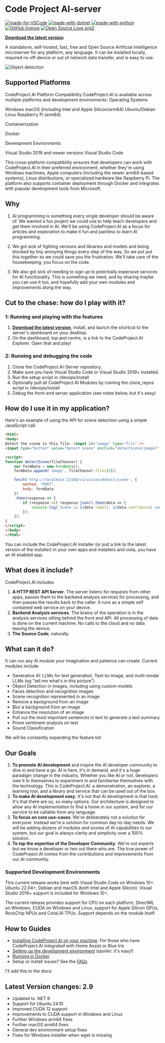 # Code Project AI-server

[![made-for-VSCode](https://img.shields.io/badge/Made%20for-VSCode-1f425f.svg)](https://open.vscode.dev/codeproject/CodeProject.AI-Server/) [![made-with-dotnet](https://img.shields.io/badge/Made%20with-net9.0-blue)](https://dotnet.microsoft.com/) [![made-with-python](https://img.shields.io/badge/Made%20with-Python-orange)](https://www.python.org/) [![GitHub license](https://img.shields.io/badge/License-SSPL-green)](https://www.mongodb.com/licensing/server-side-public-license) [![Open Source Love svg2](https://badges.frapsoft.com/os/v2/open-source.svg?v=103)](https://github.com/ellerbrock/open-source-badges/)
<!--
&nbsp; &nbsp;

[![NVIDIA](https://img.shields.io/badge/NVIDIA-76B900?style=for-the-badge&logo=nvidia&logoColor=white)](https://nvidia.com)
[![Raspberry Pi](https://img.shields.io/badge/Raspberry%20Pi-A22846?style=for-the-badge&logo=Raspberry%20Pi&logoColor=white)](https://raspberrypi.com)
[![Apple Silicon](https://img.shields.io/badge/apple%20silicon-333333?style=for-the-badge&logo=apple&logoColor=white)](https://apple.com)
-->

 [**Download the latest version**](https://codeproject.github.io/codeproject.ai/latest.html)

A standalone, self-hosted, fast, free and Open Source Artificial Intelligence microserver for any
platform, any language. It can be installed locally, required no off-device or out of network data
transfer, and is easy to use.

![Object detection](https://codeproject.github.io/codeproject.ai/img/DetectThings.png)

## Supported Platforms

CodeProject.AI Platform Compatibility
CodeProject.AI is available across multiple platforms and development environments:
Operating Systems

Windows
macOS (including Intel and Apple Silicon/arm64)
Ubuntu/Debian Linux
Raspberry Pi (arm64)

Containerization

Docker

Development Environments

Visual Studio 2019 and newer versions
Visual Studio Code

This cross-platform compatibility ensures that developers can work with CodeProject.AI in their preferred environment, whether they're using Windows machines, Apple computers (including the newer arm64-based systems), Linux distributions, or specialized hardware like Raspberry Pi. The platform also supports container deployment through Docker and integrates with popular development tools from Microsoft.

## Why

1. AI programming is something every single developer should be aware of. We wanted a fun project we could use to help teach developers and get them involved in AI. We'll be using CodeProject.AI as a focus for articles and exploration to make it fun and painless to learn AI programming.

2. We got sick of fighting versions and libraries and models and being blocked by tiny annoying things every step of the way. So we put put this together so we could save you the frustration. We'll take care of the housekeeping, you focus on the code.
  
3. We also got sick of needing to sign up to potentially expensive services for AI functionality. This  is something we need, and by sharing maybe you can use it too, and hopefully add your own modules and improvements along the way.

## Cut to the chase: how do I play with it?

### 1: Running and playing with the features

1. [**Download the latest version**](https://codeproject.github.io/codeproject.ai/latest.html), install, and launch the shortcut to the server's dashboard on your desktop.
2. On the dashboard, top and centre, is a link to the CodeProject.AI Explorer. Open that and play!

### 2: Running and debugging the code

1. Clone the CodeProject.AI-Server repository.
2. Make sure you have Visual Studio Code or Visual Studio 2019+ installed.
3. Run the setup script in /devops/install
4. Optionally pull all CodeProject.AI Modules by running the clone_repos script in /devops/install
5. Debug the front-end server application (see notes below, but it's easy)

## How do I use it in my application?

Here's an example of using the API for scene detection using a simple JavaScript call:

```html
<html>
<body>
Detect the scene in this file: <input id="image" type="file" />
<input type="button" value="Detect Scene" onclick="detectScene(image)" />

<script>
function detectScene(fileChooser) {
    var formData = new FormData();
    formData.append('image', fileChooser.files[0]);

    fetch('http://localhost:32168/v1/vision/detect/scene', {
        method: "POST",
        body: formData
    })
    .then(response => {
        if (response.ok) response.json().then(data => {
            console.log(`Scene is ${data.label}, ${data.confidence} confidence`)
        });
    });
}
</script>
</body>
</html>
```

You can include the CodeProject.AI installer (or just a link to the latest version of the installer) in your own apps and installers and voila, you have an AI enabled app.

## What does it include?

CodeProject.AI includes

1. **A HTTP REST API Server.** The server listens for requests from other apps, passes them to the backend analysis services for processing, and then passes the results back to the caller. It runs as a simple self contained web service on your device.
2. **Backend Analysis services**.  The brains of the operation is in the analysis services sitting behind the front end API. All processing of data is done on the current machine. No calls to the cloud and no data leaving the device.
3. **The Source Code**, naturally.

## What can it do?

It can run any AI module your imagination and patience can create. Current modules include

- Generative AI: LLMs for text generation, Text-to-image, and multi-modal LLMs (eg "tell me what's in this picture")
- Object Detection in images, including using custom models
- Faces detection and recognition images
- Scene recognition represented in an image
- Remove a background from an image
- Blur a background from an image
- Enhance the resolution of an image
- Pull out the most important sentences in text to generate a text summary
- Prove sentiment analysis on text
- Sound Classification

We will be constantly expanding the feature list.

## Our Goals

1. **To promote AI development** and inspire the AI developer community to dive in and have a go. AI is here, it's in demand, and it's a huge paradigm change in the industry. Whether you like AI or not, developers owe it to themselves to experiment in and familiarise themselves with the  technology. This is CodeProject.AI: a demonstration, an explorer, a learning tool, and a library and service that can be used out of the box.
2. **To make AI development *easy***. It's not that AI development is that hard. It's that there are so, so many options. Our architecture is designed to allow any AI implementation to find a home in our system, and for our service to be callable from any language.
3. **To focus on core use-cases**. We're deliberately not a solution for everyone. Instead we're a solution for common day-to-day needs. We will be adding dozens of modules and scores of AI capabilities to our system, but our goal is always clarity and simplicity over a 100% solution.
4. **To tap the expertise of the Developer Community**. We're not experts but we know a developer or two out there who are. The true power of CodeProject.AI comes from the contributions and improvements from our AI community.

### Supported Development Environments

This current release works best with Visual Studio Code on Windows 10+. Ubuntu 22.04+, Debian and macOS (both Intel and Apple Silicon). Visual Studio 2019+ support is included for Windows 10+.

The current release provides support for CPU on each platform, DirectML on Windows, CUDA on Windows and Linux, support for Apple Silicon GPUs, RockChip NPUs and Coral.AI TPUs. Support depends on the module itself.

## How to Guides

- [Installing CodeProject.AI on your machine](https://codeproject.github.io/codeproject.ai/why/install_on_windows.html). For those who have CodeProject.AI integrated with Home Assist or Blue Iris
- [Setting up the development environment](https://codeproject.github.io/codeproject.ai/devguide/install_dev.html) (spoiler: it's easy!)
- [Running in Docker](https://codeproject.github.io/codeproject.ai/install/running_in_docker.html)
- Setup or install issues? See the [FAQs](https://codeproject.github.io/codeproject.ai/faq/index.html)

I'll add this to the docs:

## Latest Version changes: 2.9

- Updated to .NET 9
- Support for Ubuntu 24.10
- Improved CUDA 12 support
- Improvements to CUDA support in Windows and Linux
- Further Windows arm64 fixes
- Further macOS arm64 fixes
- General dev environment setup fixes
- Fixes for Windows installer when wget is missing
